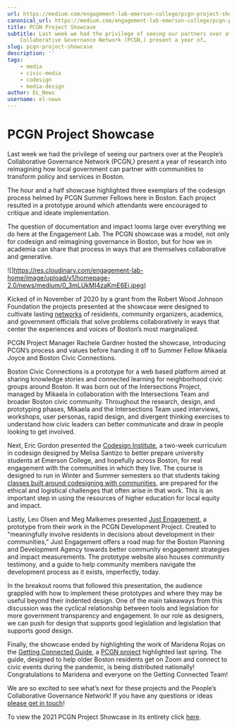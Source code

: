 ```yaml
---
url: https://medium.com/engagement-lab-emerson-college/pcgn-project-showcase-2ca27d30f0e8
canonical_url: https://medium.com/engagement-lab-emerson-college/pcgn-project-showcase-2ca27d30f0e8
title: PCGN Project Showcase
subtitle: Last week we had the privilege of seeing our partners over at the People’s
    Collaborative Governance Network (PCGN,) present a year of…
slug: pcgn-project-showcase
description: ''
tags:
    - media
    - civic-media
    - codesign
    - media-design
author: EL_News
username: el-news
---
```


# **PCGN Project Showcase**

Last week we had the privilege of seeing our partners over at the People’s Collaborative Governance Network (PCGN,) present a year of research into reimagining how local government can partner with communities to transform policy and services in Boston.

The hour and a half showcase highlighted three exemplars of the codesign process helmed by PCGN Summer Fellows here in Boston. Each project resulted in a prototype around which attendants were encouraged to critique and ideate implementation.

The question of documentation and impact looms large over everything we do here at the Engagement Lab. The PCGN showcase was a model, not only for codesign and reimagining governance in Boston, but for how we in academia can share that process in ways that are themselves collaborative and generative.

![]https://res.cloudinary.com/engagement-lab-home/image/upload/v1/homepage-2.0/news/medium/0_3mLUkMI4zaKmE6Ei.jpeg)

Kicked of in November of 2020 by a grant from the Robert Wood Johnson Foundation the projects presented at the showcase were designed to cultivate lasting [networks](https://collabgov.mit.edu/Our-Teams) of residents, community organizers, academics, and government officials that solve problems collaboratively in ways that center the experiences and voices of Boston’s most marginalized.

PCGN Project Manager Rachele Gardner hosted the showcase, introducing PCGN’s process and values before handing it off to Summer Fellow Mikaela Joyce and Boston Civic Connections.

Boston Civic Connections is a prototype for a web based platform aimed at sharing knowledge stories and connected learning for neighborhood civic groups around Boston. It was born out of the Intersections Project, managed by Mikaela in collaboration with the Intersections Team and broader Boston civic community. Throughout the research, design, and prototyping phases, Mikaela and the Intersections Team used interviews, workshops, user personas, rapid design, and divergent thinking exercises to understand how civic leaders can better communicate and draw in people looking to get involved.

Next, Eric Gordon presented the [Codesign Institute](https://codesign.elab.emerson.edu/), a two-week curriculum in codesign designed by Melisa Santizo to better prepare university students at Emerson College, and hopefully across Boston, for real engagement with the communities in which they live. The course is designed to run in Winter and Summer semesters so that students taking [classes built around codesigning with communities](https://elab.emerson.edu/studios/partnered), are prepared for the ethical and logistical challenges that often arise in that work. This is an important step in using the resources of higher education for local equity and impact.

Lastly, Leo Olsen and Meg Malkemes presented [Just Engagement](https://www.justengagement.org/), a prototype from their work in the PCGN Development Project. Created to “meaningfully involve residents in decisions about development in their communities,” Just Engagement offers a road map for the Boston Planning and Development Agency towards better community engagement strategies and impact measurements. The prototype website also houses community testimony, and a guide to help community members navigate the development process as it exists, imperfectly, today.

In the breakout rooms that followed this presentation, the audience grappled with how to implement these prototypes and where they may be useful beyond their indented design. One of the main takeaways from this discussion was the cyclical relationship between tools and legislation for more government transparency and engagement. In our role as designers, we can push for design that supports good legislation and legislation that supports good design.

Finally, the showcase ended by highlighting the work of Maridena Rojas on the [Getting Connected Guide](https://get-connect.vercel.app/about), a [PCGN project](https://civiccodesign.mit.edu/Getting-Connected) highlighted last spring. The guide, designed to help older Boston residents get on Zoom and connect to civic events during the pandemic, is being distributed nationally! Congratulations to Maridena and everyone on the Getting Connected Team!

We are so excited to see what’s next for these projects and the People’s Collaborative Governance Network! If you have any questions or ideas [please get in touch](http://rachele_gardner@emerson.edu)!

To view the 2021 PCGN Project Showcase in its entirety click [here](https://emerson.zoom.us/rec/play/A3F2q-47bd30L1axCJtXxj9o74cynwIrdmu_YCUH1wEqxtFbB5LMgBvBuR6zFZtYhISiEHkjA6fU_gZg.7d4bJfaKWRSGKL6e?continueMode=true).
